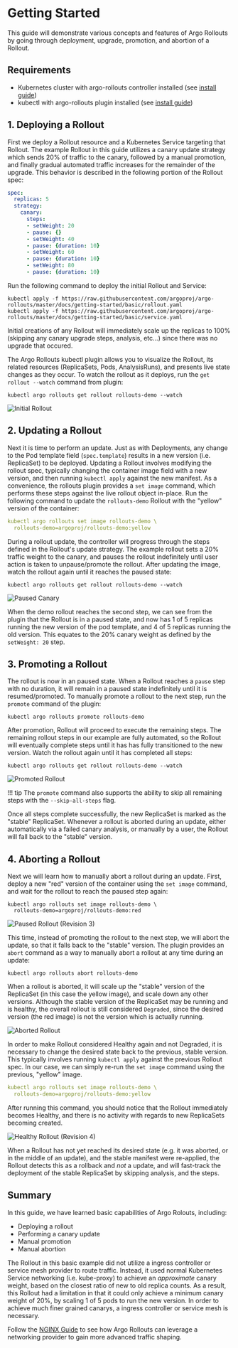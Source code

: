 # Getting Started

This guide will demonstrate various concepts and features of Argo Rollouts by going through
deployment, upgrade, promotion, and abortion of a Rollout.

## Requirements
- Kubernetes cluster with argo-rollouts controller installed (see [install guide](installation.md))
- kubectl with argo-rollouts plugin installed (see [install guide](installation.md))

## 1. Deploying a Rollout

First we deploy a Rollout resource and a Kubernetes Service targeting that Rollout. The example
Rollout in this guide utilizes a canary update strategy which sends 20% of traffic to the canary,
followed by a manual promotion, and finally gradual automated traffic increases for the remainder
of the upgrade. This behavior is described in the following portion of the Rollout spec:

```yaml
spec:
  replicas: 5
  strategy:
    canary:
      steps:
      - setWeight: 20
      - pause: {}
      - setWeight: 40
      - pause: {duration: 10}
      - setWeight: 60
      - pause: {duration: 10}
      - setWeight: 80
      - pause: {duration: 10}
```

Run the following command to deploy the initial Rollout and Service:

```shell
kubectl apply -f https://raw.githubusercontent.com/argoproj/argo-rollouts/master/docs/getting-started/basic/rollout.yaml
kubectl apply -f https://raw.githubusercontent.com/argoproj/argo-rollouts/master/docs/getting-started/basic/service.yaml
```

Initial creations of any Rollout will immediately scale up the replicas to 100% (skipping any
canary upgrade steps, analysis, etc...) since there was no upgrade that occured.

The Argo Rollouts kubectl plugin allows you to visualize the Rollout, its related resources
(ReplicaSets, Pods, AnalysisRuns), and presents live state changes as they occur.
To watch the rollout as it deploys, run the `get rollout --watch` command from plugin:

```shell
kubectl argo rollouts get rollout rollouts-demo --watch
```
![Initial Rollout](getting-started/basic/initial-rollout.png)

## 2. Updating a Rollout

Next it is time to perform an update. Just as with Deployments, any change to the Pod template
field (`spec.template`) results in a new version (i.e. ReplicaSet) to be deployed. Updating a
Rollout involves modifying the rollout spec, typically changing the container image field with
a new version, and then running  `kubectl apply` against the new manifest. As a convenience, the
rollouts plugin provides a `set image` command, which performs these steps against the live rollout
object in-place. Run the following command to update the `rollouts-demo` Rollout with the "yellow"
version of the container:

```yaml
kubectl argo rollouts set image rollouts-demo \
  rollouts-demo=argoproj/rollouts-demo:yellow
```

During a rollout update, the controller will progress through the steps defined in the Rollout's
update strategy. The example rollout sets a 20% traffic weight to the canary, and pauses the rollout
indefinitely until user action is taken to unpause/promote the rollout. After updating the image, 
watch the rollout again until it reaches the paused state:

```shell
kubectl argo rollouts get rollout rollouts-demo --watch
```

![Paused Canary](getting-started/basic/paused-rollout.png)

When the demo rollout reaches the second step, we can see from the plugin that the Rollout is in
a paused state, and now has 1 of 5 replicas running the new version of the pod template, and 4 of 5
replicas running the old version. This equates to the 20% canary weight as defined by the
`setWeight: 20` step.

## 3. Promoting a Rollout

The rollout is now in an paused state. When a Rollout reaches a `pause` step with no duration, it 
will remain in a paused state indefinitely until it is resumed/promoted. To manually promote a
rollout to the next step, run the `promote` command of the plugin:

```shell
kubectl argo rollouts promote rollouts-demo
```

After promotion, Rollout will proceed to execute the remaining steps. The remaining rollout steps
in our example are fully automated, so the Rollout will eventually complete steps until it has has
fully transitioned to the new version. Watch the rollout again until it has completed all steps:

```shell
kubectl argo rollouts get rollout rollouts-demo --watch
```

![Promoted Rollout](getting-started/basic/promoted-rollout.png)

!!! tip
    The `promote` command also supports the ability to skip all remaining steps with the
    `--skip-all-steps` flag.

Once all steps complete successfully, the new ReplicaSet is marked as the "stable" ReplicaSet.
Whenever a rollout is aborted during an update, either automatically via a failed canary analysis,
or manually by a user, the Rollout will fall back to the "stable" version.

## 4. Aborting a Rollout

Next we will learn how to manually abort a rollout during an update. First, deploy a new "red"
version of the container using the `set image` command, and wait for the rollout to reach the
paused step again:

```shell
kubectl argo rollouts set image rollouts-demo \
  rollouts-demo=argoproj/rollouts-demo:red
```

![Paused Rollout (Revision 3)](getting-started/basic/paused-rollout-rev3.png)

This time, instead of promoting the rollout to the next step, we will abort the update, so that it
falls back to the "stable" version. The plugin provides an `abort` command as a way to manually
abort a rollout at any time during an update:

```shell
kubectl argo rollouts abort rollouts-demo
```

When a rollout is aborted, it will scale up the "stable" version of the ReplicaSet (in this
case the yellow image), and scale down any other versions. Although the stable version of the
ReplicaSet may be running and is healthy, the overall rollout is still considered `Degraded`, 
since the desired version (the red image) is not the version which is actually running.

![Aborted Rollout](getting-started/basic/aborted-rollout.png)

In order to make Rollout considered Healthy again and not Degraded, it is necessary to change the
desired state back to the previous, stable version. This typically involves running `kubectl apply`
against the previous Rollout spec. In our case, we can simply re-run the `set image` command using
the previous, "yellow" image.

```yaml
kubectl argo rollouts set image rollouts-demo \
  rollouts-demo=argoproj/rollouts-demo:yellow
```

After running this command, you should notice that the Rollout immediately becomes Healthy, and
there is no activity with regards to new ReplicaSets becoming created.

![Healthy Rollout (Revision 4)](getting-started/basic/healthy-rollout-rev4.png)

When a Rollout has not yet reached its desired state (e.g. it was aborted, or in the middle of
an update), and the stable manifest were re-applied, the Rollout detects this as a rollback 
and *not* a update, and will fast-track the deployment of the stable ReplicaSet by skipping
analysis, and the steps.

## Summary

In this guide, we have learned basic capabilities of Argo Rolouts, including:

* Deploying a rollout
* Performing a canary update
* Manual promotion
* Manual abortion 

The Rollout in this basic example did not utilize a ingress controller or service mesh provider
to route traffic. Instead, it used normal Kubernetes Service networking (i.e. kube-proxy) to achieve
an *approximate* canary weight, based on the closest ratio of new to old replica counts.
As a result, this Rollout had a limitation in that it could only achieve a minimum canary
weight of 20%, by scaling 1 of 5 pods to run the new version. In order to achieve much
finer grained canarys, a ingress controller or service mesh is necessary.

Follow the [NGINX Guide](getting-started/nginx/index.md) to see how Argo Rollouts can leverage a networking provider
to gain more advanced traffic shaping.

